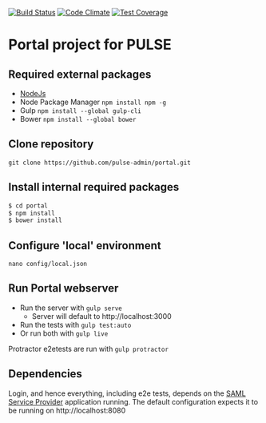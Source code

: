 [![Build Status](http://54.213.57.151:9090/buildStatus/icon?job=pulse-andlar-portal)](http://54.213.57.151:9090/view/PULSE/job/pulse-andlar-portal/)
[![Code Climate](https://codeclimate.com/github/andlar/portal/badges/gpa.svg)](https://codeclimate.com/github/andlar/portal)
[![Test Coverage](https://codeclimate.com/github/andlar/portal/badges/coverage.svg)](https://codeclimate.com/github/andlar/portal/coverage)

# Portal project for PULSE

## Required external packages

 * [NodeJs](https://nodejs.org/en/download/ "NodeJs Download Page")
 * Node Package Manager ``npm install npm -g``
 * Gulp ``npm install --global gulp-cli``
 * Bower ``npm install --global bower``

## Clone repository

``git clone https://github.com/pulse-admin/portal.git``

## Install internal required packages

```sh
$ cd portal
$ npm install
$ bower install
```

## Configure 'local' environment

``nano config/local.json``

## Run Portal webserver

* Run the server with ``gulp serve``
  * Server will default to http://localhost:3000
* Run the tests with ``gulp test:auto``
* Or run both with ``gulp live``

Protractor e2etests are run with ``gulp protractor``

## Dependencies

Login, and hence everything, including e2e tests, depends on the [SAML Service Provider](../saml-service-provider) application running. The default configuration expects it to be running on http://localhost:8080
